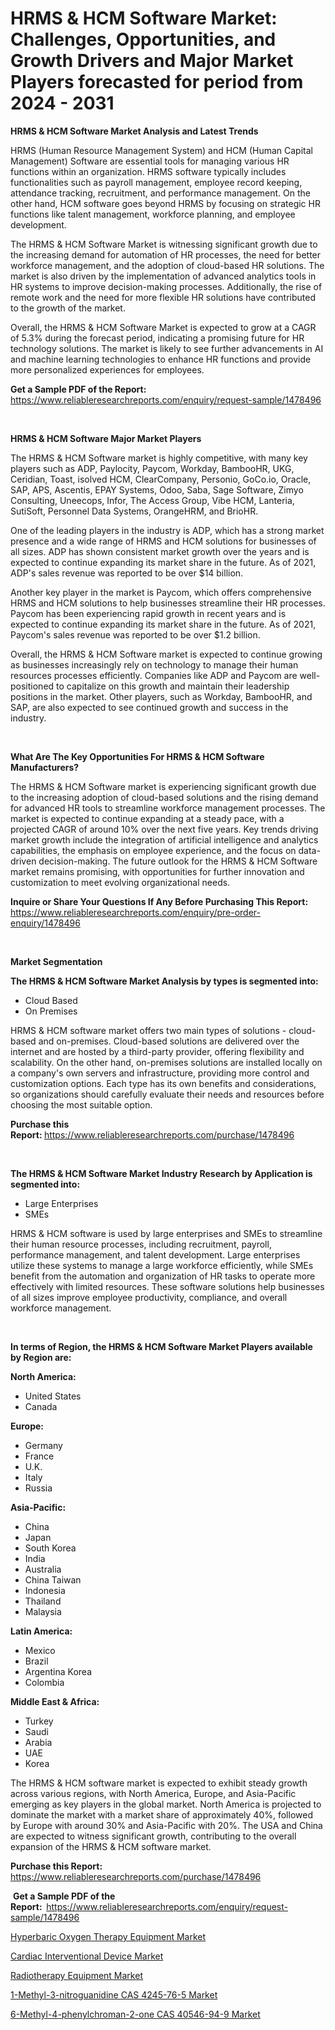 <p><h1>HRMS & HCM Software Market: Challenges, Opportunities, and Growth Drivers and Major Market Players forecasted for period from 2024 - 2031</h1></p><p><strong>HRMS & HCM Software Market Analysis and Latest Trends</strong></p>
<p><p>HRMS (Human Resource Management System) and HCM (Human Capital Management) Software are essential tools for managing various HR functions within an organization. HRMS software typically includes functionalities such as payroll management, employee record keeping, attendance tracking, recruitment, and performance management. On the other hand, HCM software goes beyond HRMS by focusing on strategic HR functions like talent management, workforce planning, and employee development.</p><p>The HRMS & HCM Software Market is witnessing significant growth due to the increasing demand for automation of HR processes, the need for better workforce management, and the adoption of cloud-based HR solutions. The market is also driven by the implementation of advanced analytics tools in HR systems to improve decision-making processes. Additionally, the rise of remote work and the need for more flexible HR solutions have contributed to the growth of the market.</p><p>Overall, the HRMS & HCM Software Market is expected to grow at a CAGR of 5.3% during the forecast period, indicating a promising future for HR technology solutions. The market is likely to see further advancements in AI and machine learning technologies to enhance HR functions and provide more personalized experiences for employees.</p></p>
<p><strong>Get a Sample PDF of the Report:&nbsp;</strong> <a href="https://www.reliableresearchreports.com/enquiry/request-sample/1478496">https://www.reliableresearchreports.com/enquiry/request-sample/1478496</a></p>
<p>&nbsp;</p>
<p><strong>HRMS & HCM Software Major Market Players</strong></p>
<p><p>The HRMS & HCM Software market is highly competitive, with many key players such as ADP, Paylocity, Paycom, Workday, BambooHR, UKG, Ceridian, Toast, isolved HCM, ClearCompany, Personio, GoCo.io, Oracle, SAP, APS, Ascentis, EPAY Systems, Odoo, Saba, Sage Software, Zimyo Consulting, Uneecops, Infor, The Access Group, Vibe HCM, Lanteria, SutiSoft, Personnel Data Systems, OrangeHRM, and BrioHR.</p><p>One of the leading players in the industry is ADP, which has a strong market presence and a wide range of HRMS and HCM solutions for businesses of all sizes. ADP has shown consistent market growth over the years and is expected to continue expanding its market share in the future. As of 2021, ADP's sales revenue was reported to be over $14 billion.</p><p>Another key player in the market is Paycom, which offers comprehensive HRMS and HCM solutions to help businesses streamline their HR processes. Paycom has been experiencing rapid growth in recent years and is expected to continue expanding its market share in the future. As of 2021, Paycom's sales revenue was reported to be over $1.2 billion.</p><p>Overall, the HRMS & HCM Software market is expected to continue growing as businesses increasingly rely on technology to manage their human resources processes efficiently. Companies like ADP and Paycom are well-positioned to capitalize on this growth and maintain their leadership positions in the market. Other players, such as Workday, BambooHR, and SAP, are also expected to see continued growth and success in the industry.</p></p>
<p>&nbsp;</p>
<p><strong>What Are The Key Opportunities For HRMS & HCM Software Manufacturers?</strong></p>
<p><p>The HRMS & HCM Software market is experiencing significant growth due to the increasing adoption of cloud-based solutions and the rising demand for advanced HR tools to streamline workforce management processes. The market is expected to continue expanding at a steady pace, with a projected CAGR of around 10% over the next five years. Key trends driving market growth include the integration of artificial intelligence and analytics capabilities, the emphasis on employee experience, and the focus on data-driven decision-making. The future outlook for the HRMS & HCM Software market remains promising, with opportunities for further innovation and customization to meet evolving organizational needs.</p></p>
<p><strong>Inquire or Share Your Questions If Any Before Purchasing This Report:</strong> <a href="https://www.reliableresearchreports.com/enquiry/pre-order-enquiry/1478496">https://www.reliableresearchreports.com/enquiry/pre-order-enquiry/1478496</a></p>
<p>&nbsp;</p>
<p><strong>Market Segmentation</strong></p>
<p><strong>The HRMS & HCM Software Market Analysis by types is segmented into:</strong></p>
<p><ul><li>Cloud Based</li><li>On Premises</li></ul></p>
<p><p>HRMS & HCM software market offers two main types of solutions - cloud-based and on-premises. Cloud-based solutions are delivered over the internet and are hosted by a third-party provider, offering flexibility and scalability. On the other hand, on-premises solutions are installed locally on a company's own servers and infrastructure, providing more control and customization options. Each type has its own benefits and considerations, so organizations should carefully evaluate their needs and resources before choosing the most suitable option.</p></p>
<p><strong>Purchase this Report:&nbsp;</strong><a href="https://www.reliableresearchreports.com/purchase/1478496">https://www.reliableresearchreports.com/purchase/1478496</a></p>
<p>&nbsp;</p>
<p><strong>The HRMS & HCM Software Market Industry Research by Application is segmented into:</strong></p>
<p><ul><li>Large Enterprises</li><li>SMEs</li></ul></p>
<p><p>HRMS & HCM software is used by large enterprises and SMEs to streamline their human resource processes, including recruitment, payroll, performance management, and talent development. Large enterprises utilize these systems to manage a large workforce efficiently, while SMEs benefit from the automation and organization of HR tasks to operate more effectively with limited resources. These software solutions help businesses of all sizes improve employee productivity, compliance, and overall workforce management.</p></p>
<p>&nbsp;</p>
<p><strong>In terms of Region, the HRMS & HCM Software Market Players available by Region are:</strong></p>
<p>
    <p> <strong> North America: </strong>
        <ul>
            <li>United States</li>
            <li>Canada</li>
        </ul>
        </p> 
    <p> <strong> Europe: </strong>
        <ul>
            <li>Germany</li>
            <li>France</li>
            <li>U.K.</li>
            <li>Italy</li>
            <li>Russia</li>
        </ul>
        </p> 
    <p> <strong> Asia-Pacific: </strong>
        <ul>
            <li>China</li>
            <li>Japan</li>
            <li>South Korea</li>
            <li>India</li>
            <li>Australia</li>
            <li>China Taiwan</li>
            <li>Indonesia</li>
            <li>Thailand</li>
            <li>Malaysia</li>
        </ul>
        </p> 
    <p> <strong> Latin America: </strong>
        <ul>
            <li>Mexico</li>
            <li>Brazil</li>
            <li>Argentina Korea</li>
            <li>Colombia</li>
        </ul>
        </p> 
    <p> <strong> Middle East & Africa: </strong>
        <ul>
            <li>Turkey</li>
            <li>Saudi</li>
            <li>Arabia</li>
            <li>UAE</li>
            <li>Korea</li>
        </ul>
    </p>
    </p>
<p><p>The HRMS & HCM software market is expected to exhibit steady growth across various regions, with North America, Europe, and Asia-Pacific emerging as key players in the global market. North America is projected to dominate the market with a market share of approximately 40%, followed by Europe with around 30% and Asia-Pacific with 20%. The USA and China are expected to witness significant growth, contributing to the overall expansion of the HRMS & HCM software market.</p></p>
<p><strong>Purchase this Report: </strong><a href="https://www.reliableresearchreports.com/purchase/1478496">https://www.reliableresearchreports.com/purchase/1478496</a></p>
<p>&nbsp;<strong>Get a Sample PDF of the Report:&nbsp;&nbsp;</strong><a href="https://www.reliableresearchreports.com/enquiry/request-sample/1478496">https://www.reliableresearchreports.com/enquiry/request-sample/1478496</a></p>
<p><strong></strong></p>
<p><p><a href="https://medium.com/@brayanborer_28299/hyperbaric-oxygen-therapy-equipment-market-size-and-market-trends-complete-industry-overview-2024-13a192bc4117">Hyperbaric Oxygen Therapy Equipment Market</a></p><p><a href="https://medium.com/@brayanborer_28299/cardiac-interventional-device-market-outlook-industry-overview-and-forecast-2024-to-2031-2e01f0777bba">Cardiac Interventional Device Market</a></p><p><a href="https://medium.com/@brayanborer_28299/radiotherapy-equipment-market-the-key-to-successful-business-strategy-forecast-till-2031-a9369369063f">Radiotherapy Equipment Market</a></p><p><a href="https://github.com/NorbertYates/Market-Research-Report-List-3/blob/main/1-methyl-3-nitroguanidine-cas-4245-76-5-market.md">1-Methyl-3-nitroguanidine CAS 4245-76-5 Market</a></p><p><a href="https://github.com/prosalinda88/Market-Research-Report-List-3/blob/main/6-methyl-4-phenylchroman-2-one-cas-40546-94-9-market.md">6-Methyl-4-phenylchroman-2-one CAS 40546-94-9 Market</a></p></p>